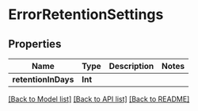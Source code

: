 # ErrorRetentionSettings

## Properties
Name | Type | Description | Notes
------------ | ------------- | ------------- | -------------
**retentionInDays** | **Int** |  | 

[[Back to Model list]](../README.md#documentation-for-models) [[Back to API list]](../README.md#documentation-for-api-endpoints) [[Back to README]](../README.md)


